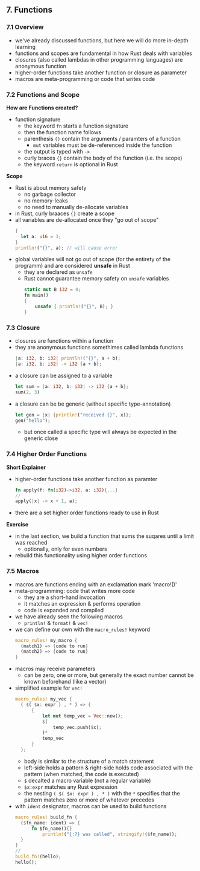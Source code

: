 ## 7. Functions

### 7.1 Overview
* we've already discussed functions, but here we will do more in-depth learning
* functions and scopes are fundamental in how Rust deals with variables
* closures (also called lambdas in other programming languages) are anonymous function
* higher-order functions take another function or closure as parameter
* macros are meta-programming or code that writes code

### 7.2 Functions and Scope
__How are Functions created?__
* function signature
  * the keyword `fn` starts a function signature
  * then the function name follows
  * parenthesis `()` contain the arguments / paramters of a function
    * `mut` variables must be de-referenced inside the function 
  * the output is typed with `->`
  * curly braces `{}` contain the body of the function (i.e. the scope)
  * the keyword `return` is optional in Rust

__Scope__
* Rust is about memory safety
  * no garbage collector
  * no memory-leaks
  * no need to manually de-allocate variables
* in Rust, curly braaces `{}` create a scope
* all variables are de-allocated once they "go out of scope"
  ```Rust
  {
    let a: u16 = 3;
  }
  println!("{}", a); // will cause error
  ```
* global variables will not go out of scope (for the entirety of the programm) and are considered __unsafe__ in Rust
  * they are declared as `unsafe`
  * Rust cannot guarantee memory safety on `unsafe` variables
    ```Rust
    static mut B i32 = 0;
    fn main()
    {
        unsafe { println!("{}", B); }
    }
    ```

### 7.3 Closure
* closures are functions within a function
* they are anonymous functions somethimes called lambda functions
  ```Rust
  |a: i32, b: i32| println!("{}", a + b);
  |a: i32, b: i32| -> i32 {a + b};
  ```
* a closure can be assigned to a variable
  ```Rust
  let sum = |a: i32, b: i32| -> i32 {a + b};
  sum(2, 3)
  ```
* a closure can be be generic (without specific type-annotation)
  ```Rust
  let gen = |x| {println!("received {}", x)};
  gen("hello");
  ```
  * but once called a specific type will always be expected in the generic close

### 7.4 Higher Order Functions

__Short Explainer__
* higher-order functions take another function as paramter
  ```Rust
  fn apply(f: fn(i32)->i32, a: i32){...}
  //
  apply(|x| -> x + 1, a);
  ```
* there are a set higher order functions ready to use in Rust

__Exercise__
* in the last section, we build a function that sums the suqares until a limit was reached
  * optionally, only for even numbers
* rebuild this functionality using higher order functions

### 7.5 Macros

* macros are functions ending with an exclamation mark 'macro!()'
* meta-programming: code that writes more code
  * they are a short-hand invocation
  * it matches an expression & performs operation
  * code is expanded and compiled
* we have already seen the following macros
  * `println!` & `format!` & `vec!`
* we can define our own with the `macro_rules!` keyword
  ```Rust
  macro_rules! my_macro {
    (match1) => {code to run}
    (match2) => {code to run}
  }
  ```
* macros may receive parameters
  * can be zero, one or more, but generally the exact number cannot be known beforehand (like a vector)
* simplified example for `vec!`
  ```Rust
  macro_rules! my_vec {
    ( $( $x: expr ) , * ) => {
        {
            let mut temp_vec = Vec::new();
            $(
                temp_vec.push($x);
            )*
            temp_vec
        }
    };
  ```
  * body is similar to the structure of a match statement
  * left-side holds a pattern & right-side holds code associated with the pattern (when matched, the code is executed)
  * `$` decalted a macro variable (not a regular variable)
  * `$x:expr` matches any Rust expression
  * the nesting `( $( $x: expr ) , * )` with the `*` specifies that the pattern matches zero or more of whatever precedes
* with `ident` designator, macros can be used to build functions
  ```Rust
  macro_rules! build_fn {
    ($fn_name: ident) => {
        fn $fn_name(){}
            println!("{:?} was called", stringify!($fn_name));
    }
  }
  //   
  build_fn!(hello);
  hello();
  ```